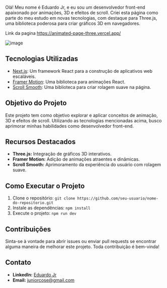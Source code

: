 
 Olá! Meu nome é Eduardo Jr, e eu sou um desenvolvedor front-end apaixonado por animações, 3D e efeitos de scroll. Criei esta página como parte do meu estudo em novas tecnologias, com destaque para Three.js, uma biblioteca poderosa para criar gráficos 3D em navegadores.

 Link da pagina https://animated-page-three.vercel.app/

![image](https://github.com/juniorflp/animated-scroll/assets/100806337/83e65594-e439-4fbe-9e58-b2b7581bc6cb)



## Tecnologias Utilizadas

- [Next.js](https://nextjs.org/): Um framework React para a construção de aplicativos web escaláveis.
- [Framer Motion](https://www.framer.com/motion/): Uma biblioteca para animações React.
- [Scroll Smooth](https://www.npmjs.com/package/smooth-scroll): Uma biblioteca para criar rolagem suave na página.

## Objetivo do Projeto

Este projeto tem como objetivo explorar e aplicar conceitos de animação, 3D e efeitos de scroll. Utilizando as tecnologias mencionadas acima, busco aprimorar minhas habilidades como desenvolvedor front-end.

## Recursos Destacados

- **Three.js:** Integração de gráficos 3D interativos.
- **Framer Motion:** Adição de animações atraentes e dinâmicas.
- **Scroll Smooth:** Aprimoramento da experiência do usuário com rolagem suave.

## Como Executar o Projeto

1. Clone o repositório: `git clone https://github.com/seu-usuario/nome-do-repositorio.git`
2. Instale as dependências: `npm install`
3. Execute o projeto: `npm run dev`

## Contribuições

Sinta-se à vontade para abrir issues ou enviar pull requests se encontrar alguma maneira de melhorar este projeto. Toda contribuição é bem-vinda!

## Contato

- **LinkedIn:** [Eduardo Jr]([https://www.linkedin.com/in/seu-linkedin](https://www.linkedin.com/in/eduardo-santos-junior-221b43203/)https://www.linkedin.com/in/eduardo-santos-junior-221b43203/)
- **Email:** juniorcose@gmail.com
